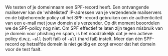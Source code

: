 We testen of je domeinnaam een SPF-record heeft. Een ontvangende mailserver kan de 'whitelisted' IP-adressen van je verzendende mailservers en de bijbehorende policy uit het SPF-record gebruiken om de authenticiteit van een e-mail met jouw domein als verzender. Op dit moment beoordelen we de SPF-policy nog niet. Om SPF effectief te laten zijn tegen misbruik van je domein voor phishing en spam, is het noodzakelijk dat je een actieve policy d.w.z. `~all` (soft fail) of `-all` (hard fail) instelt. Meer dan één SPF-record op hetzelfde domein is niet geldig en zorgt ervoor dat het domein voor de test faalt.
